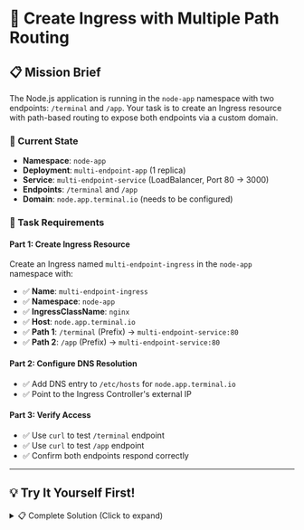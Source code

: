 # 🔧 Create Ingress with Multiple Path Routing

## 📋 Mission Brief

The Node.js application is running in the `node-app` namespace with two endpoints: `/terminal` and `/app`. Your task is to create an Ingress resource with path-based routing to expose both endpoints via a custom domain.

### 🎯 Current State
- **Namespace**: `node-app`
- **Deployment**: `multi-endpoint-app` (1 replica)
- **Service**: `multi-endpoint-service` (LoadBalancer, Port 80 → 3000)
- **Endpoints**: `/terminal` and `/app`
- **Domain**: `node.app.terminal.io` (needs to be configured)

### 📝 Task Requirements

#### Part 1: Create Ingress Resource
Create an Ingress named `multi-endpoint-ingress` in the `node-app` namespace with:
- ✅ **Name**: `multi-endpoint-ingress`
- ✅ **Namespace**: `node-app`
- ✅ **IngressClassName**: `nginx`
- ✅ **Host**: `node.app.terminal.io`
- ✅ **Path 1**: `/terminal` (Prefix) → `multi-endpoint-service:80`
- ✅ **Path 2**: `/app` (Prefix) → `multi-endpoint-service:80`

#### Part 2: Configure DNS Resolution
- ✅ Add DNS entry to `/etc/hosts` for `node.app.terminal.io`
- ✅ Point to the Ingress Controller's external IP

#### Part 3: Verify Access
- ✅ Use `curl` to test `/terminal` endpoint
- ✅ Use `curl` to test `/app` endpoint
- ✅ Confirm both endpoints respond correctly

---

## 💡 Try It Yourself First!

<details><summary>📋 Complete Solution (Click to expand)</summary>

### Step 1: Get Ingress Controller IP

First, find the external IP of the NGINX Ingress Controller:

```bash
kubectl get service -n ingress-nginx ingress-nginx-controller
```

Store the EXTERNAL-IP (should be from MetalLB pool: 192.168.1.240-250):

```bash
INGRESS_IP=$(kubectl get service -n ingress-nginx ingress-nginx-controller -o jsonpath='{.status.loadBalancer.ingress[0].ip}')
echo "Ingress Controller IP: $INGRESS_IP"
```

### Step 2: Create the Ingress Resource

```bash
cat <<EOF | kubectl apply -f -
apiVersion: networking.k8s.io/v1
kind: Ingress
metadata:
  name: multi-endpoint-ingress
  namespace: node-app
spec:
  ingressClassName: nginx
  rules:
  - host: node.app.terminal.io
    http:
      paths:
      - path: /terminal
        pathType: Prefix
        backend:
          service:
            name: multi-endpoint-service
            port:
              number: 80
      - path: /app
        pathType: Prefix
        backend:
          service:
            name: multi-endpoint-service
            port:
              number: 80
EOF
```

### Step 3: Configure DNS in /etc/hosts

Add the DNS entry to your hosts file:

```bash
# Get the Ingress IP
INGRESS_IP=$(kubectl get service -n ingress-nginx ingress-nginx-controller -o jsonpath='{.status.loadBalancer.ingress[0].ip}')

# Add to /etc/hosts
echo "$INGRESS_IP node.app.terminal.io" | sudo tee -a /etc/hosts
```

**OR** manually edit the file:

```bash
sudo nano /etc/hosts
```

Add this line:
```
<INGRESS_IP>  node.app.terminal.io
```

### Step 4: Verify the Ingress Configuration

Check that the Ingress was created successfully:

```bash
# View Ingress resource
kubectl -n node-app get ingress multi-endpoint-ingress

# Describe Ingress for details
kubectl -n node-app describe ingress multi-endpoint-ingress

# Check Ingress rules
kubectl -n node-app get ingress multi-endpoint-ingress -o yaml
```

You should see output showing:
- Host: `node.app.terminal.io`
- Two paths: `/terminal` and `/app`
- Backend: `multi-endpoint-service:80`

### Step 5: Test Both Endpoints Using curl

#### Test /terminal endpoint:

```bash
# Basic curl test
curl http://node.app.terminal.io/terminal

# Verbose test to see headers
curl -v http://node.app.terminal.io/terminal

# Alternative: Test with Host header
INGRESS_IP=$(kubectl get service -n ingress-nginx ingress-nginx-controller -o jsonpath='{.status.loadBalancer.ingress[0].ip}')
curl -H "Host: node.app.terminal.io" http://$INGRESS_IP/terminal
```

**Expected output**: HTML page with terminal-style interface showing:
- "$ Terminal Endpoint"
- Pod hostname
- Status: Running
- Timestamp

#### Test /app endpoint:

```bash
# Basic curl test
curl http://node.app.terminal.io/app

# Verbose test
curl -v http://node.app.terminal.io/app

# Alternative: Test with Host header
curl -H "Host: node.app.terminal.io" http://$INGRESS_IP/app
```

**Expected output**: HTML page with application dashboard showing:
- "Application Dashboard"
- Pod Name
- Status: Active
- Version: 1.0.0

### Step 6: Additional Verification

```bash
# Check service endpoints
kubectl -n node-app get endpoints multi-endpoint-service

# View pod logs
kubectl -n node-app logs -l app=multi-endpoint

# Check Ingress Controller logs (if issues)
kubectl -n ingress-nginx logs -l app.kubernetes.io/component=controller --tail=50

# Test accessing root path (should return 404)
curl http://node.app.terminal.io/
```

### Step 7: Test Both Endpoints in Browser (Optional)

If you have a browser available:

```bash
# Get the Ingress IP
INGRESS_IP=$(kubectl get service -n ingress-nginx ingress-nginx-controller -o jsonpath='{.status.loadBalancer.ingress[0].ip}')
echo "Access URLs:"
echo "  Terminal: http://node.app.terminal.io/terminal"
echo "  App:      http://node.app.terminal.io/app"
```

---

### ✅ Success Criteria

After completion, you should have:

1. **Ingress resource `multi-endpoint-ingress` created** in `node-app` namespace
2. **IngressClassName set to `nginx`**
3. **Host configured as `node.app.terminal.io`**
4. **Two path rules configured**:
   - `/terminal` → `multi-endpoint-service:80`
   - `/app` → `multi-endpoint-service:80`
5. **PathType set to `Prefix` for both paths**
6. **DNS entry added to `/etc/hosts`**
7. **Successful curl response for `/terminal`** showing terminal interface
8. **Successful curl response for `/app`** showing application dashboard

</details>



